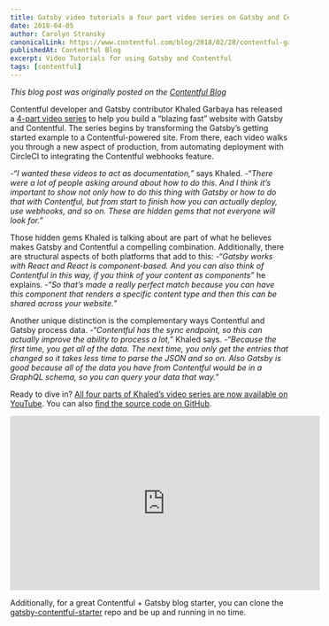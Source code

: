 ```yaml
---
title: Gatsby video tutorials a four part video series on Gatsby and Contentful by Khaled Garbaya
date: 2018-04-05
author: Carolyn Stransky
canonicalLink: https://www.contentful.com/blog/2018/02/28/contentful-gatsby-video-tutorials/
publishedAt: Contentful Blog
excerpt: Video Tutorials for using Gatsby and Contentful
tags: [contentful]
---
```


_This blog post was originally posted on the [Contentful Blog](https://www.contentful.com/blog/2018/02/28/contentful-gatsby-video-tutorials/)_

Contentful developer and Gatsby contributor Khaled Garbaya has released a [4-part video series](https://www.youtube.com/watch?v=Ek4o40w1tH4&list=PL8KiuH6vpACV-F7jXribe4YveGBhBeG9A) to help you build a “blazing fast” website with Gatsby and Contentful. The series begins by transforming the Gatsby’s getting started example to a Contentful-powered site. From there, each video walks you through a new aspect of production, from automating deployment with CircleCI to integrating the Contentful webhooks feature.

_-“I wanted these videos to act as documentation,”_ says Khaled. _-“There were a lot of people asking around about how to do this. And I think it’s important to show not only how to do this thing with Gatsby or how to do that with Contentful, but from start to finish how you can actually deploy, use webhooks, and so on. These are hidden gems that not everyone will look for.”_

Those hidden gems Khaled is talking about are part of what he believes makes Gatsby and Contentful a compelling combination. Additionally, there are structural aspects of both platforms that add to this: _-“Gatsby works with React and React is component-based. And you can also think of Contentful in this way, if you think of your content as components”_ he explains. _-“So that’s made a really perfect match because you can have this component that renders a specific content type and then this can be shared across your website.”_

Another unique distinction is the complementary ways Contentful and Gatsby process data. _-“Contentful has the sync endpoint, so this can actually improve the ability to process a lot,”_ Khaled says. _-“Because the first time, you get all of the data. The next time, you only get the entries that changed so it takes less time to parse the JSON and so on. Also Gatsby is good because all of the data you have from Contentful would be in a GraphQL schema, so you can query your data that way.”_

Ready to dive in? [All four parts of Khaled’s video series are now available on YouTube](https://www.youtube.com/watch?v=Ek4o40w1tH4&list=PL8KiuH6vpACV-F7jXribe4YveGBhBeG9A). You can also [find the source code on GitHub](https://github.com/Khaledgarbaya/gatsby-contentful-site).

<iframe
  width="560"
  height="315"
  src="https://www.youtube.com/embed/videoseries?list=PL8KiuH6vpACV-F7jXribe4YveGBhBeG9A"
  frameborder="0"
  allow="autoplay; encrypted-media"
  allowfullscreen
></iframe>

Additionally, for a great Contentful + Gatsby blog starter, you can clone the [gatsby-contentful-starter](https://github.com/contentful/starter-gatsby-blog) repo and be up and running in no time.
